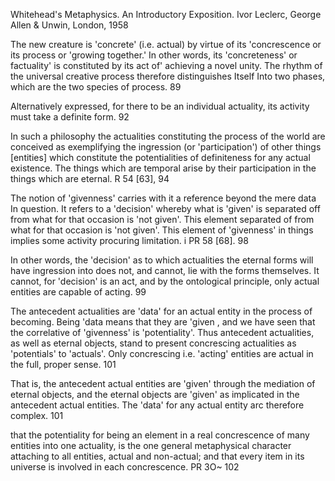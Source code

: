 ﻿Whitehead's Metaphysics. An Introductory Exposition.  Ivor Leclerc, George Allen & Unwin, London, 1958

The  new creature is 'concrete' (i.e. actual) by virtue of its 'concrescence or its process or 'growing together.' In other words, its 'concreteness' or factuality' is constituted by its act of' achieving a novel unity. The rhythm of the universal creative process therefore distinguishes Itself Into two phases, which are the two species of process. 89

Alternatively expressed, for there to be an individual actuality, its activity must take a definite form. 92

In such a philosophy the actualities constituting the process of the world are conceived as exemplifying the ingression (or 'participation') of other things [entities] which constitute the potentialities of definiteness for any actual existence. The things which are temporal arise by their participation in the things which are eternal. R 54 [63], 94

The notion of 'givenness' carries with it a reference beyond the mere data In question. It refers to a 'decision' whereby what is 'given' is separated off from what for that occasion is 'not given'. This element separated of from what for that occasion is 'not given'. This element of  'givenness' in things implies some activity procuring limitation. i PR 58 [68].
98

In other words, the 'decision' as to which actualities the eternal forms will have ingression into does not, and cannot, lie with the forms themselves. It cannot, for 'decision' is an act, and by the ontological principle, only actual entities are capable of acting. 99

The antecedent actualities are 'data' for an actual entity in the process of becoming. Being 'data means that they are 'given , and we have seen that the  correlative of 'givenness' is 'potentiality'. Thus antecedent actualities, as well as eternal objects, stand to present concrescing actualities as 'potentials' to 'actuals'. Only concrescing i.e. 'acting' entities are actual in the full, proper sense. 101

That is, the antecedent actual entities are 'given' through the mediation of eternal objects, and the eternal objects are 'given' as implicated in the antecedent actual entities. The 'data' for any actual entity arc therefore complex. 101

that the potentiality for being an element in a real concrescence of many entities into one actuality, is the one general metaphysical character attaching to all entities, actual and non-actual; and that every item in its universe is involved in each concrescence. PR 3O~ 102

